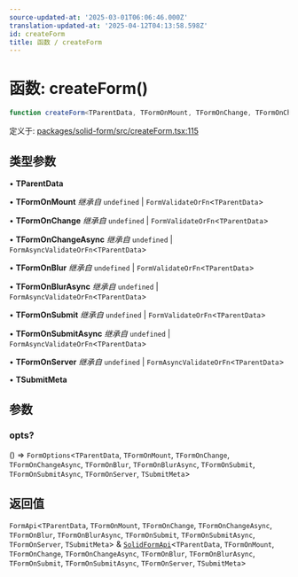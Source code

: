 ```yaml
---
source-updated-at: '2025-03-01T06:06:46.000Z'
translation-updated-at: '2025-04-12T04:13:58.598Z'
id: createForm
title: 函数 / createForm
---
```

# 函数: createForm()

```ts
function createForm<TParentData, TFormOnMount, TFormOnChange, TFormOnChangeAsync, TFormOnBlur, TFormOnBlurAsync, TFormOnSubmit, TFormOnSubmitAsync, TFormOnServer, TSubmitMeta>(opts?): FormApi<TParentData, TFormOnMount, TFormOnChange, TFormOnChangeAsync, TFormOnBlur, TFormOnBlurAsync, TFormOnSubmit, TFormOnSubmitAsync, TFormOnServer, TSubmitMeta> & SolidFormApi<TParentData, TFormOnMount, TFormOnChange, TFormOnChangeAsync, TFormOnBlur, TFormOnBlurAsync, TFormOnSubmit, TFormOnSubmitAsync, TFormOnServer, TSubmitMeta>
```

定义于: [packages/solid-form/src/createForm.tsx:115](https://github.com/TanStack/form/blob/main/packages/solid-form/src/createForm.tsx#L115)

## 类型参数

• **TParentData**

• **TFormOnMount** *继承自* `undefined` \| `FormValidateOrFn`\<`TParentData`\>

• **TFormOnChange** *继承自* `undefined` \| `FormValidateOrFn`\<`TParentData`\>

• **TFormOnChangeAsync** *继承自* `undefined` \| `FormAsyncValidateOrFn`\<`TParentData`\>

• **TFormOnBlur** *继承自* `undefined` \| `FormValidateOrFn`\<`TParentData`\>

• **TFormOnBlurAsync** *继承自* `undefined` \| `FormAsyncValidateOrFn`\<`TParentData`\>

• **TFormOnSubmit** *继承自* `undefined` \| `FormValidateOrFn`\<`TParentData`\>

• **TFormOnSubmitAsync** *继承自* `undefined` \| `FormAsyncValidateOrFn`\<`TParentData`\>

• **TFormOnServer** *继承自* `undefined` \| `FormAsyncValidateOrFn`\<`TParentData`\>

• **TSubmitMeta**

## 参数

### opts?

() => `FormOptions`\<`TParentData`, `TFormOnMount`, `TFormOnChange`, `TFormOnChangeAsync`, `TFormOnBlur`, `TFormOnBlurAsync`, `TFormOnSubmit`, `TFormOnSubmitAsync`, `TFormOnServer`, `TSubmitMeta`\>

## 返回值

`FormApi`\<`TParentData`, `TFormOnMount`, `TFormOnChange`, `TFormOnChangeAsync`, `TFormOnBlur`, `TFormOnBlurAsync`, `TFormOnSubmit`, `TFormOnSubmitAsync`, `TFormOnServer`, `TSubmitMeta`\> & [`SolidFormApi`](../interfaces/solidformapi.md)\<`TParentData`, `TFormOnMount`, `TFormOnChange`, `TFormOnChangeAsync`, `TFormOnBlur`, `TFormOnBlurAsync`, `TFormOnSubmit`, `TFormOnSubmitAsync`, `TFormOnServer`, `TSubmitMeta`\>
